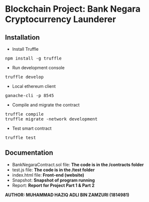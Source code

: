 # Blockchain Project: Bank Negara Cryptocurrency Launderer
## Installation
- Install Truffle
<pre>npm install -g truffle</pre>
- Run development console
<pre>truffle develop</pre>
- Local ethereum client
<pre>ganache-cli -p 8545</pre>
- Compile and migrate the contract
<pre>truffle compile
truffle migrate -network development</pre>
- Test smart contract
<pre>truffle test</pre>
## Documentation
- BankNegaraContract.sol file:
**The code is in the /contracts folder**
- test.js file:
**The code is in the /test folder**
- index.html file:
**Front-end (website)**
- Snapshot:
**Snapshot of program running**
- Report:
**Report for Project Part 1 & Part 2**

<strong>AUTHOR: MUHAMMAD HAZIQ ADLI BIN ZAMZURI (1814981)</strong>
